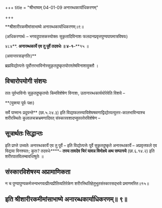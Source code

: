 +++
title = "श्रीभाष्यम् 04-01-09 अनारब्धकार्याधिकरणम्"

+++
<div claऽऽ="elementor-widget-container">

**श्रीशारीरकमीमांसाभाष्ये अनारब्धकार्याधिकरणम्॥९॥

(अधिकरणार्थः – भगवदुपासकस्योक्तः सुकृतादिविनाशः फलदानप्रवृत्तपुण्यपापमात्रविषयः)

४८४**. **अनारब्धकार्ये एव तु पूर्वे तदवधेः ॥ ४**–**१**–**१५ ॥

(अवान्तरसङ्गतिः)**

ब्रह्मविद्योत्पत्तेः पूर्वोत्तरभाविनोस्सुकृतदुष्कृतयोरश्लेषविनाशावुक्तौ ।

## विचारोपयोगी संशयः

ततः पूर्वभाविनोः सुकृतदुष्कृतयोः किमविशेषेण विनाशः, उतानारब्धकार्ययोरेवेति विशये –

**(युक्त्या पूर्वः पक्षः)

 सर्वे पाप्मानः प्रदूयन्ते** (छा.५.२४.३) इति विद्याफलस्याविशेषश्रवणाद्विद्योत्पत्युत्तर-कालभाविन्याश्च शरीरस्थितेः कुलालचक्रभ्रमणादिवत् संस्कारवशादप्युपपत्तेरविशेषेण –

## सूत्रार्थतः सिद्धान्तः

इति प्राप्ते उच्यतेः अनारब्धकार्ये एव तु पूर्वे – इति विद्योत्पत्तेः पूर्वे सुकृतदुष्कृते अनारब्धकार्ये – अप्रवृत्तफले एव विद्यया विनश्यतः; कुतः? तदवधेः****– **तस्य तावदेव चिरं यावन्न विमोक्ष्ये अथ सम्पत्स्ये** (छा.६.१४.२) इति शरीरपातविलम्बावधिश्रुतेः ॥

## संस्कारविशेषस्य अप्रामाणिकता

न च पुण्यापुण्यकर्मजन्यभगवत्प्रीत्यप्रीतिव्यतिरेकेण शरीरस्थितिहेतुभूतसंस्कारसद्भावे प्रमाणमस्ति॥१५॥

## इति श्रीशारीरकमीमांसाभाष्ये अनारब्धकार्याधिकरणम्॥ ९॥

</div>
